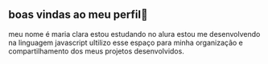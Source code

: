 ## boas vindas ao meu perfil🤙


meu nome é maria clara
estou estudando no alura 
estou me desenvolvendo na linguagem javascript
ultilizo esse espaço para minha organização e compartilhamento dos meus projetos desenvolvidos.
